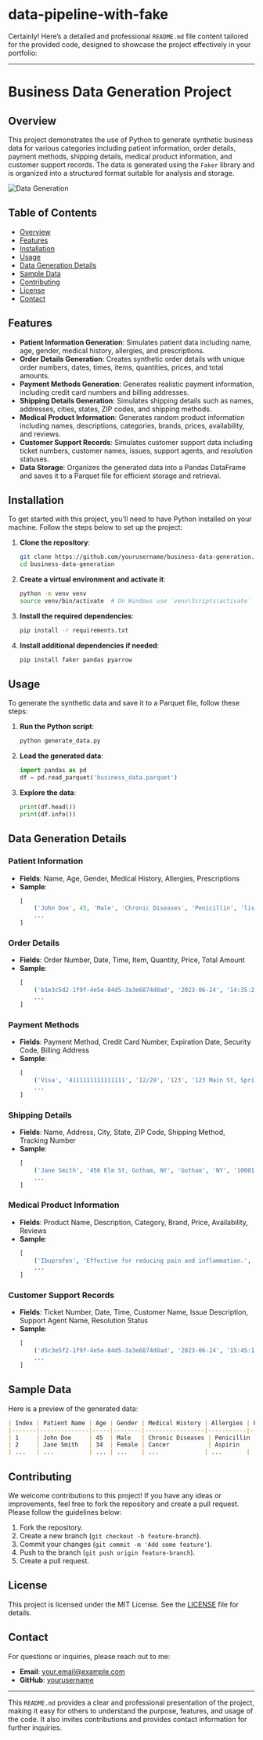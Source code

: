 # data-pipeline-with-fake

Certainly! Here’s a detailed and professional `README.md` file content tailored for the provided code, designed to showcase the project effectively in your portfolio:

---

# Business Data Generation Project

## Overview

This project demonstrates the use of Python to generate synthetic business data for various categories including patient information, order details, payment methods, shipping details, medical product information, and customer support records. The data is generated using the `Faker` library and is organized into a structured format suitable for analysis and storage.

![Data Generation](https://via.placeholder.com/800x400?text=Business+Data+Generation)

## Table of Contents

- [Overview](#overview)
- [Features](#features)
- [Installation](#installation)
- [Usage](#usage)
- [Data Generation Details](#data-generation-details)
- [Sample Data](#sample-data)
- [Contributing](#contributing)
- [License](#license)
- [Contact](#contact)

## Features

- **Patient Information Generation**: Simulates patient data including name, age, gender, medical history, allergies, and prescriptions.
- **Order Details Generation**: Creates synthetic order details with unique order numbers, dates, times, items, quantities, prices, and total amounts.
- **Payment Methods Generation**: Generates realistic payment information, including credit card numbers and billing addresses.
- **Shipping Details Generation**: Simulates shipping details such as names, addresses, cities, states, ZIP codes, and shipping methods.
- **Medical Product Information**: Generates random product information including names, descriptions, categories, brands, prices, availability, and reviews.
- **Customer Support Records**: Simulates customer support data including ticket numbers, customer names, issues, support agents, and resolution statuses.
- **Data Storage**: Organizes the generated data into a Pandas DataFrame and saves it to a Parquet file for efficient storage and retrieval.

## Installation

To get started with this project, you'll need to have Python installed on your machine. Follow the steps below to set up the project:

1. **Clone the repository**:
    ```bash
    git clone https://github.com/yourusername/business-data-generation.git
    cd business-data-generation
    ```

2. **Create a virtual environment and activate it**:
    ```bash
    python -m venv venv
    source venv/bin/activate  # On Windows use `venv\Scripts\activate`
    ```

3. **Install the required dependencies**:
    ```bash
    pip install -r requirements.txt
    ```

4. **Install additional dependencies if needed**:
    ```bash
    pip install faker pandas pyarrow
    ```

## Usage

To generate the synthetic data and save it to a Parquet file, follow these steps:

1. **Run the Python script**:
    ```bash
    python generate_data.py
    ```

2. **Load the generated data**:
    ```python
    import pandas as pd
    df = pd.read_parquet('business_data.parquet')
    ```

3. **Explore the data**:
    ```python
    print(df.head())
    print(df.info())
    ```

## Data Generation Details

### Patient Information

- **Fields**: Name, Age, Gender, Medical History, Allergies, Prescriptions
- **Sample**:
    ```python
    [
        ('John Doe', 45, 'Male', 'Chronic Diseases', 'Penicillin', 'lisinopril'),
        ...
    ]
    ```

### Order Details

- **Fields**: Order Number, Date, Time, Item, Quantity, Price, Total Amount
- **Sample**:
    ```python
    [
        ('b1e3c5d2-1f9f-4e5e-84d5-3a3e6874d8ad', '2023-06-24', '14:35:22', 'Ibuprofen', 5, 10.50, 52.50),
        ...
    ]
    ```

### Payment Methods

- **Fields**: Payment Method, Credit Card Number, Expiration Date, Security Code, Billing Address
- **Sample**:
    ```python
    [
        ('Visa', '4111111111111111', '12/29', '123', '123 Main St, Springfield, IL'),
        ...
    ]
    ```

### Shipping Details

- **Fields**: Name, Address, City, State, ZIP Code, Shipping Method, Tracking Number
- **Sample**:
    ```python
    [
        ('Jane Smith', '456 Elm St, Gotham, NY', 'Gotham', 'NY', '10001', 'Express', 'f3d3c5d2-1f9f-4e5e-84d5-3a3e6874d8ad'),
        ...
    ]
    ```

### Medical Product Information

- **Fields**: Product Name, Description, Category, Brand, Price, Availability, Reviews
- **Sample**:
    ```python
    [
        ('Ibuprofen', 'Effective for reducing pain and inflammation.', 'Analgesic', 'HealthCorp', 10.50, 'In stock', 4),
        ...
    ]
    ```

### Customer Support Records

- **Fields**: Ticket Number, Date, Time, Customer Name, Issue Description, Support Agent Name, Resolution Status
- **Sample**:
    ```python
    [
        ('d5c3e5f2-1f9f-4e5e-84d5-3a3e6874d8ad', '2023-06-24', '15:45:12', 'Alice Johnson', 'Unable to access account.', 'Bob Brown', 'Resolved'),
        ...
    ]
    ```

## Sample Data

Here is a preview of the generated data:

```markdown
| Index | Patient Name | Age | Gender | Medical History | Allergies | Prescriptions | ... |
|-------|--------------|-----|--------|-----------------|-----------|---------------|-----|
| 1     | John Doe     | 45  | Male   | Chronic Diseases | Penicillin | lisinopril    | ... |
| 2     | Jane Smith   | 34  | Female | Cancer           | Aspirin    | metformin     | ... |
| ...   | ...          | ... | ...    | ...             | ...       | ...           | ... |
```

## Contributing

We welcome contributions to this project! If you have any ideas or improvements, feel free to fork the repository and create a pull request. Please follow the guidelines below:

1. Fork the repository.
2. Create a new branch (`git checkout -b feature-branch`).
3. Commit your changes (`git commit -m 'Add some feature'`).
4. Push to the branch (`git push origin feature-branch`).
5. Create a pull request.

## License

This project is licensed under the MIT License. See the [LICENSE](LICENSE) file for details.

## Contact

For questions or inquiries, please reach out to me:

- **Email**: [your.email@example.com](mailto:your.email@example.com)
- **GitHub**: [yourusername](https://github.com/yourusername)

---

This `README.md` provides a clear and professional presentation of the project, making it easy for others to understand the purpose, features, and usage of the code. It also invites contributions and provides contact information for further inquiries.
